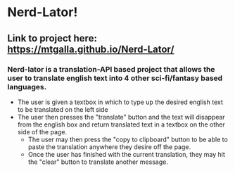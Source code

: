 # Nerd-Lator!
## Link to project here: https://mtgalla.github.io/Nerd-Lator/
### Nerd-lator is a translation-API based project that allows the user to translate english text into 4 other sci-fi/fantasy based languages.
* The user is given a textbox in which to type up the desired english text to be translated on the left side
* The user then presses the "translate" button and the text will disappear from the english box and return translated text in a textbox on the other side of the page.
    * The user may then press the "copy to clipboard" button to be able to paste the translation anywhere they desire off the page.
    * Once the user has finished with the current translation, they may hit the "clear" button to translate another message.
